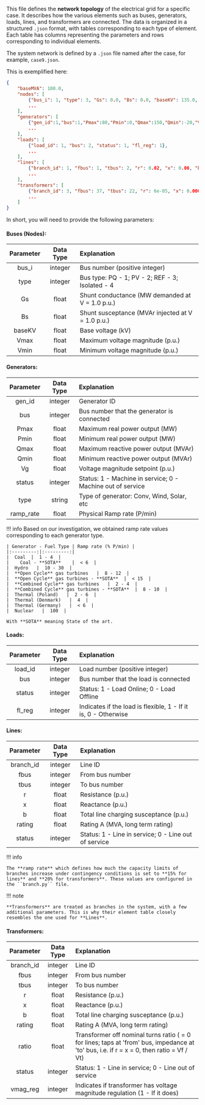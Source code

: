 This file defines the **network topology** of the electrical grid for a specific case. It describes how the various elements such as buses, generators, loads, lines, and transformers are connected. The data is organized in a structured `.json` format, with tables corresponding to each type of element.
Each table has columns representing the parameters and rows corresponding to individual elements.

The system network is defined by a `.json` file named after the case, for example, `case9.json`.


This is exemplified here:
````json title="caseX.json"
{
    "baseMVA": 100.0,
    "nodes": [
        {"bus_i": 1, "type": 3, "Gs": 0.0, "Bs": 0.0, "baseKV": 135.0, "Vmax": 1.05, "Vmin": 0.95},
        ...
    ],
    "generators": [
        {"gen_id":1,"bus":1,"Pmax":80,"Pmin":0,"Qmax":150,"Qmin":-20,"Vg":1,"status":1, "type": "CONV", "ramp_rate":0.05},
        ...
    ],
    "loads": [
        {"load_id": 1, "bus": 2, "status": 1, "fl_reg": 1},
        ...
    ],
    "lines": [
        {"branch_id": 1, "fbus": 1, "tbus": 2, "r": 0.02, "x": 0.06, "b": 0.03, "rating": 130.0, "status": 1},
        ...
    ],
    "transformers": [
        {"branch_id": 3, "fbus": 37, "tbus": 22, "r": 6e-05, "x": 0.00046, "b": 0.0, "rating": 2500.0, "ratio": 1.0082, "status": 1, "vmag_reg": 1},
        ...
    ]
}
````

In short, you will need to provide the following parameters:
#### **Buses (Nodes)**:

|  Parameter  |  Data Type  | Explanation                                       |
|:-----------:|:-----------:|:--------------------------------------------------|
|    bus_i    |   integer   | Bus number (positive integer)                     |
|    type     |   integer   | Bus type: PQ - 1; PV - 2; REF - 3; Isolated - 4   |
|     Gs      |    float    | Shunt conductance (MW demanded at V = 1.0 p.u.)   |
|     Bs      |    float    | Shunt susceptance (MVAr injected at V = 1.0 p.u.) |
|   baseKV    |    float    | Base voltage (kV)                                 |
|    Vmax     |    float    | Maximum voltage magnitude (p.u.)                  |
|    Vmin     |    float    | Minimum voltage magnitude (p.u.)                  |


#### **Generators**:

| Parameter | Data Type | Explanation                                                |
|:---------:|:---------:|:-----------------------------------------------------------|
|  gen_id   |  integer  | Generator ID                                               |
|    bus    |  integer  | Bus number that the generator is connected                 |
|   Pmax    |   float   | Maximum real power output (MW)                             |
|   Pmin    |   float   | Minimum real power output (MW)                             |
|   Qmax    |   float   | Maximum reactive power output (MVAr)                       |
|   Qmin    |   float   | Minimum reactive power output (MVAr)                       |
|    Vg     |   float   | Voltage magnitude setpoint (p.u.)                          |
|  status   |  integer  | Status: 1 - Machine in service; 0 - Machine out of service |
|   type    |  string   | Type of generator: Conv, Wind, Solar, etc                  |
| ramp_rate |   float   | Physical Ramp rate (P/min)                                 |

!!! info 
    Based on our investigation, we obtained ramp rate values corresponding to each generator type.
    
    | Generator - Fuel Type | Ramp rate (% P/min) | 
    |:---------:|:---------:|
    |  Coal  |  1 - 4  | 
    |    Coal - **SOTA**    |  < 6  | 
    |  Hydro   |  10 - 30  |
    |  **Open Cycle** gas turbines   |  8 - 12  |
    |  **Open Cycle** gas turbines - **SOTA**  |  < 15  | 
    |  **Combined Cycle** gas turbines   |  2 - 4  |
    |  **Combined Cycle** gas turbines - **SOTA**  |  8 - 10  |
    |  Thermal (Poland)   |  2 - 6  |
    |  Thermal (Denmark)   |  4  |
    |  Thermal (Germany)   |  < 6  |
    |  Nuclear   |  100  |
    
    With **SOTA** meaning State of the art.


####  **Loads**:

| Parameter | Data Type | Explanation                                                    |
|:---------:|:---------:|:---------------------------------------------------------------|
|  load_id  |  integer  | Load number (positive integer)                                 |
|    bus    |  integer  | Bus number that the load is connected                          |
|  status   |  integer  | Status: 1 - Load Online; 0 - Load Offline                      |
|  fl_reg   |  integer  | Indicates if the load is flexible, 1 - If it is, 0 - Otherwise |


#### **Lines**:

| Parameter | Data Type | Explanation                                          |
|:---------:|:---------:|:-----------------------------------------------------|
| branch_id |  integer  | Line ID                                              |
|   fbus    |  integer  | From bus number                                      |
|   tbus    |  integer  | To bus number                                        |
|     r     |   float   | Resistance (p.u.)                                    |
|     x     |   float   | Reactance (p.u.)                                     |
|     b     |   float   | Total line charging susceptance (p.u.)               |
|  rating   |   float   | Rating A (MVA, long term rating)                     |
|  status   |  integer  | Status: 1 - Line in service; 0 - Line out of service |

!!! info

    The **ramp rate** which defines how much the capacity limits of branches increase under contingency conditions is set to **15% for lines** and **20% for transformers**. These values are configured in the ``branch.py`` file.

!!! note 

    **Transformers** are treated as branches in the system, with a few additional parameters. This is why their element table closely resembles the one used for **Lines**.

#### **Transformers**:

| Parameter | Data Type | Explanation                                                                                                                              |
|:---------:|:---------:|:-----------------------------------------------------------------------------------------------------------------------------------------|
| branch_id |  integer  | Line ID                                                                                                                                  |
|   fbus    |  integer  | From bus number                                                                                                                          |
|   tbus    |  integer  | To bus number                                                                                                                            |
|     r     |   float   | Resistance (p.u.)                                                                                                                        |
|     x     |   float   | Reactance (p.u.)                                                                                                                         |
|     b     |   float   | Total line charging susceptance (p.u.)                                                                                                   |
|  rating   |   float   | Rating A (MVA, long term rating)                                                                                                         |
|   ratio   |   float   | Transformer off nominal turns ratio ( = 0 for lines; taps at 'from' bus, impedance at 'to' bus, i.e. if r = x = 0, then ratio = Vf / Vt) |
|  status   |  integer  | Status: 1 - Line in service; 0 - Line out of service                                                                                     |
| vmag_reg  |  integer  | Indicates if transformer has voltage magnitude regulation (1 - If it does)                                                               |
